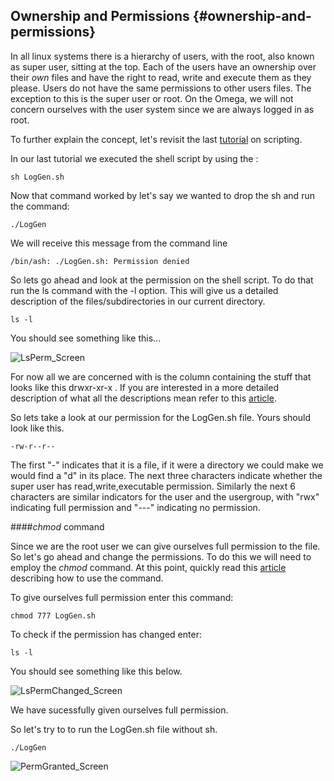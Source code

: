 ## Ownership and Permissions {#ownership-and-permissions}

In all linux systems there is a hierarchy of users, with the root, also known as super user, sitting at the top. Each of the users have an ownership over their _own_ files and have the right to read, write and execute them as they please. Users do not have the same permissions to other users files. The exception to this is the super user or root. On the Omega, we will not concern ourselves with the user system since we are always logged in as root. 

To further explain the concept, let's revisit the last [tutorial](https://github.com/OnionIoT/wiki/blob/master/Tutorials/LinuxBasics/ShellScript_Part5.md) on scripting. 

In our last tutorial we executed the shell script by using the :

```
sh LogGen.sh
```

Now that command worked by let's say we wanted to drop the sh and run the command:

```
./LogGen
```

We will receive this message from the command line

```
/bin/ash: ./LogGen.sh: Permission denied
```

So lets go ahead and look at the permission on the shell script. To do that run the ls command with the -l option. This will give us a detailed description of the files/subdirectories in our current directory.

```
ls -l
```

You should see something like this...

![LsPerm_Screen](http://i.imgur.com/toiOOTm.png)

For now all we are concerned with is the column containing the stuff that looks like this drwxr-xr-x . If you are interested in a more detailed description of what all the descriptions mean refer to this [article](https://www.linux.com/learn/tutorials/309527-understanding-linux-file-permissions). 

So lets take a look at our permission for the LogGen.sh file. Yours should look like this.

```
-rw-r--r--
```

The first "-" indicates that it is a file, if it were a directory we could make we would find a "d" in its place. The next three characters indicate whether the super user has read,write,executable permission. Similarly the next 6 characters are similar indicators for the user and the usergroup, with "rwx" indicating full permission and "---" indicating no permission. 

####_chmod_ command

Since we are the root user we can give ourselves full permission to the file. So let's go ahead and change the permissions. To do this we will need to employ the  _chmod_ command. At this point, quickly read this [article](http://linuxcommand.org/lts0070.php) describing how to use the command.

To give ourselves full permission enter this command:

```
chmod 777 LogGen.sh
```

To check if the permission has changed enter:

```
ls -l
```

You should see something like this below.

![LsPermChanged_Screen](http://i.imgur.com/DvQMeeP.png)

We have sucessfully given ourselves full permission.

So let's try to to run the LogGen.sh file without sh. 

```
./LogGen
```

![PermGranted_Screen](http://i.imgur.com/7ud9EHX.png)
